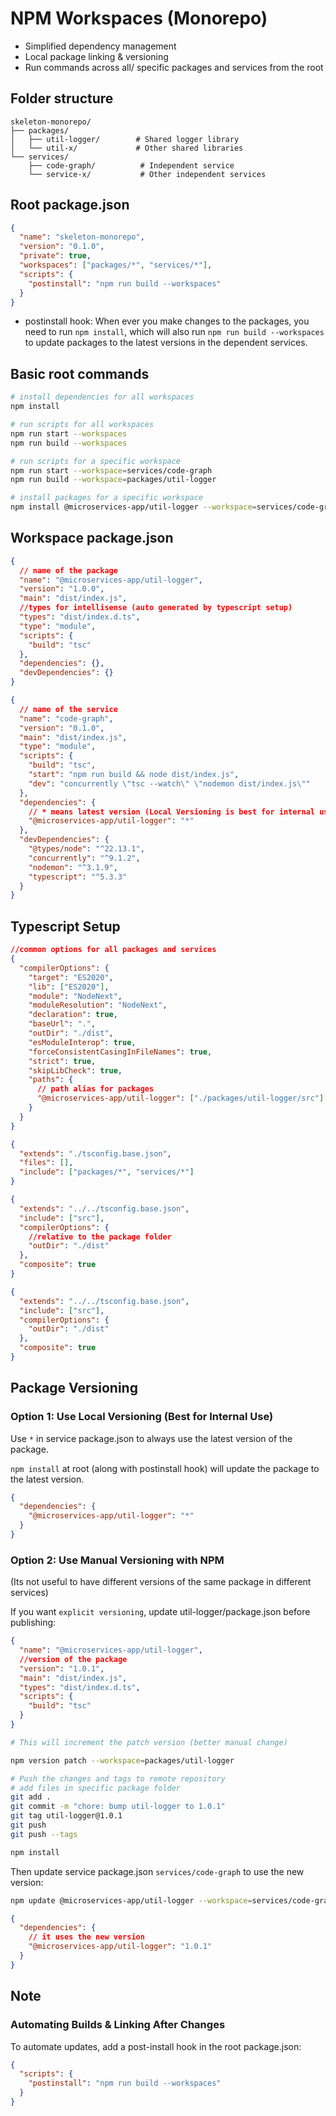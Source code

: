 # NPM Workspaces (Monorepo)

- Simplified dependency management
- Local package linking & versioning
- Run commands across all/ specific packages and services from the root

## Folder structure

```
skeleton-monorepo/
├── packages/
│   ├── util-logger/        # Shared logger library
│   └── util-x/             # Other shared libraries
└── services/
    ├── code-graph/          # Independent service
    └── service-x/           # Other independent services
```

## Root package.json

```json
{
  "name": "skeleton-monorepo",
  "version": "0.1.0",
  "private": true,
  "workspaces": ["packages/*", "services/*"],
  "scripts": {
    "postinstall": "npm run build --workspaces"
  }
}
```

- postinstall hook: When ever you make changes to the packages, you need to run `npm install`, which will also run `npm run build --workspaces` to update packages to the latest versions in the dependent services.

## Basic root commands

```sh
# install dependencies for all workspaces
npm install

# run scripts for all workspaces
npm run start --workspaces
npm run build --workspaces

# run scripts for a specific workspace
npm run start --workspace=services/code-graph
npm run build --workspace=packages/util-logger

# install packages for a specific workspace
npm install @microservices-app/util-logger --workspace=services/code-graph
```

## Workspace package.json

```json
{
  // name of the package
  "name": "@microservices-app/util-logger",
  "version": "1.0.0",
  "main": "dist/index.js",
  //types for intellisense (auto generated by typescript setup)
  "types": "dist/index.d.ts",
  "type": "module",
  "scripts": {
    "build": "tsc"
  },
  "dependencies": {},
  "devDependencies": {}
}

{
  // name of the service
  "name": "code-graph",
  "version": "0.1.0",
  "main": "dist/index.js",
  "type": "module",
  "scripts": {
    "build": "tsc",
    "start": "npm run build && node dist/index.js",
    "dev": "concurrently \"tsc --watch\" \"nodemon dist/index.js\""
  },
  "dependencies": {
    // * means latest version (Local Versioning is best for internal use only)
    "@microservices-app/util-logger": "*"
  },
  "devDependencies": {
    "@types/node": "^22.13.1",
    "concurrently": "^9.1.2",
    "nodemon": "^3.1.9",
    "typescript": "^5.3.3"
  }
}
```

## Typescript Setup

```json title="Root tsconfig.base.json"
//common options for all packages and services
{
  "compilerOptions": {
    "target": "ES2020",
    "lib": ["ES2020"],
    "module": "NodeNext",
    "moduleResolution": "NodeNext",
    "declaration": true,
    "baseUrl": ".",
    "outDir": "./dist",
    "esModuleInterop": true,
    "forceConsistentCasingInFileNames": true,
    "strict": true,
    "skipLibCheck": true,
    "paths": {
      // path alias for packages
      "@microservices-app/util-logger": ["./packages/util-logger/src"]
    }
  }
}
```

```json title="root tsconfig.json"
{
  "extends": "./tsconfig.base.json",
  "files": [],
  "include": ["packages/*", "services/*"]
}
```

```json title="packages/util-logger/tsconfig.json"
{
  "extends": "../../tsconfig.base.json",
  "include": ["src"],
  "compilerOptions": {
    //relative to the package folder
    "outDir": "./dist"
  },
  "composite": true
}
```

```json title="services/code-graph/tsconfig.json"
{
  "extends": "../../tsconfig.base.json",
  "include": ["src"],
  "compilerOptions": {
    "outDir": "./dist"
  },
  "composite": true
}
```

## Package Versioning

### Option 1: Use Local Versioning (Best for Internal Use)

Use `*` in service package.json to always use the latest version of the package.

`npm install` at root (along with postinstall hook) will update the package to the latest version.

```json
{
  "dependencies": {
    "@microservices-app/util-logger": "*"
  }
}
```

### Option 2: Use Manual Versioning with NPM

(Its not useful to have different versions of the same package in different services)

If you want `explicit versioning`, update util-logger/package.json before publishing:

```json
{
  "name": "@microservices-app/util-logger",
  //version of the package
  "version": "1.0.1",
  "main": "dist/index.js",
  "types": "dist/index.d.ts",
  "scripts": {
    "build": "tsc"
  }
}
```

```sh
# This will increment the patch version (better manual change)

npm version patch --workspace=packages/util-logger

# Push the changes and tags to remote repository
# add files in specific package folder
git add .
git commit -m "chore: bump util-logger to 1.0.1"
git tag util-logger@1.0.1
git push
git push --tags

npm install
```

Then update service package.json `services/code-graph` to use the new version:

```sh
npm update @microservices-app/util-logger --workspace=services/code-graph
```

```json
{
  "dependencies": {
    // it uses the new version
    "@microservices-app/util-logger": "1.0.1"
  }
}
```

## Note

### Automating Builds & Linking After Changes

To automate updates, add a post-install hook in the root package.json:

```json
{
  "scripts": {
    "postinstall": "npm run build --workspaces"
  }
}
```
